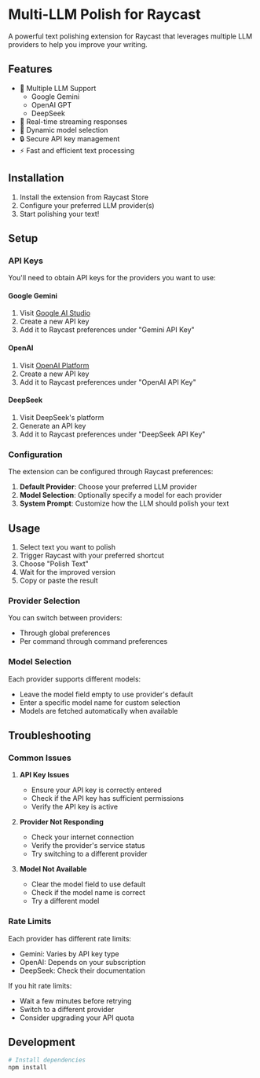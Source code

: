 # Multi-LLM Polish for Raycast

A powerful text polishing extension for Raycast that leverages multiple LLM providers to help you improve your writing.

## Features

- 🔄 Multiple LLM Support
  - Google Gemini
  - OpenAI GPT
  - DeepSeek
- 🌊 Real-time streaming responses
- 🎯 Dynamic model selection
- 🔒 Secure API key management
- ⚡️ Fast and efficient text processing

## Installation

1. Install the extension from Raycast Store
2. Configure your preferred LLM provider(s)
3. Start polishing your text!

## Setup

### API Keys

You'll need to obtain API keys for the providers you want to use:

#### Google Gemini
1. Visit [Google AI Studio](https://makersuite.google.com/app/apikey)
2. Create a new API key
3. Add it to Raycast preferences under "Gemini API Key"

#### OpenAI
1. Visit [OpenAI Platform](https://platform.openai.com/api-keys)
2. Create a new API key
3. Add it to Raycast preferences under "OpenAI API Key"

#### DeepSeek
1. Visit DeepSeek's platform
2. Generate an API key
3. Add it to Raycast preferences under "DeepSeek API Key"

### Configuration

The extension can be configured through Raycast preferences:

1. **Default Provider**: Choose your preferred LLM provider
2. **Model Selection**: Optionally specify a model for each provider
3. **System Prompt**: Customize how the LLM should polish your text

## Usage

1. Select text you want to polish
2. Trigger Raycast with your preferred shortcut
3. Choose "Polish Text"
4. Wait for the improved version
5. Copy or paste the result

### Provider Selection

You can switch between providers:
- Through global preferences
- Per command through command preferences

### Model Selection

Each provider supports different models:
- Leave the model field empty to use provider's default
- Enter a specific model name for custom selection
- Models are fetched automatically when available

## Troubleshooting

### Common Issues

1. **API Key Issues**
   - Ensure your API key is correctly entered
   - Check if the API key has sufficient permissions
   - Verify the API key is active

2. **Provider Not Responding**
   - Check your internet connection
   - Verify the provider's service status
   - Try switching to a different provider

3. **Model Not Available**
   - Clear the model field to use default
   - Check if the model name is correct
   - Try a different model

### Rate Limits

Each provider has different rate limits:
- Gemini: Varies by API key type
- OpenAI: Depends on your subscription
- DeepSeek: Check their documentation

If you hit rate limits:
- Wait a few minutes before retrying
- Switch to a different provider
- Consider upgrading your API quota

## Development

```bash
# Install dependencies
npm install


